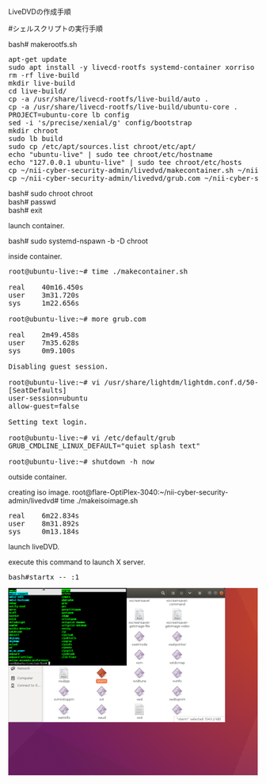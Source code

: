 LiveDVDの作成手順

#シェルスクリプトの実行手順

bash# makerootfs.sh

<pre>
apt-get update
sudo apt install -y livecd-rootfs systemd-container xorriso
rm -rf live-build
mkdir live-build
cd live-build/
cp -a /usr/share/livecd-rootfs/live-build/auto .
cp -a /usr/share/livecd-rootfs/live-build/ubuntu-core .
PROJECT=ubuntu-core lb config
sed -i 's/precise/xenial/g' config/bootstrap
mkdir chroot
sudo lb build
sudo cp /etc/apt/sources.list chroot/etc/apt/
echo "ubuntu-live" | sudo tee chroot/etc/hostname
echo "127.0.0.1 ubuntu-live" | sudo tee chroot/etc/hosts
cp ~/nii-cyber-security-admin/livedvd/makecontainer.sh ~/nii-cyber-security-admin/livedvd/live-build/chroot/root/
cp ~/nii-cyber-security-admin/livedvd/grub.com ~/nii-cyber-security-admin/livedvd/live-build/chroot/root/
</pre>

bash# sudo chroot chroot<br>
bash# passwd<br>
bash# exit<br>

launch container.

bash# sudo systemd-nspawn -b -D chroot

inside container.

<pre>
root@ubuntu-live:~# time ./makecontainer.sh 

real    40m16.450s
user    3m31.720s
sys     1m22.656s

root@ubuntu-live:~# more grub.com

real    2m49.458s
user    7m35.628s
sys     0m9.100s

Disabling guest session.

root@ubuntu-live:~# vi /usr/share/lightdm/lightdm.conf.d/50-ubuntu.conf
[SeatDefaults]
user-session=ubuntu
allow-guest=false

Setting text login.

root@ubuntu-live:~# vi /etc/default/grub
GRUB_CMDLINE_LINUX_DEFAULT="quiet splash text"

root@ubuntu-live:~# shutdown -h now
</pre>

outside container.

creating iso image.
root@flare-OptiPlex-3040:~/nii-cyber-security-admin/livedvd# time ./makeisoimage.sh

<pre>
real    6m22.834s
user    8m31.892s
sys     0m13.184s
</pre>

launch liveDVD.

execute this command to launch X server.

<pre>
bash#startx -- :1
</pre>

<img src="screenshots/2016-12-18-01.png">